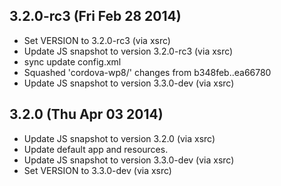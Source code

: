 

## 3.2.0-rc3 (Fri Feb 28 2014)


 *  Set VERSION to 3.2.0-rc3 (via xsrc)
 *  Update JS snapshot to version 3.2.0-rc3 (via xsrc)
 *  sync update config.xml
 *  Squashed 'cordova-wp8/' changes from b348feb..ea66780
 *  Update JS snapshot to version 3.3.0-dev (via xsrc)


## 3.2.0 (Thu Apr 03 2014)


 *  Update JS snapshot to version 3.2.0 (via xsrc)
 *  Update default app and resources.
 *  Update JS snapshot to version 3.3.0-dev (via xsrc)
 *  Set VERSION to 3.3.0-dev (via xsrc)
